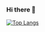 ### Hi there 👋

[![Top Langs](https://github-readme-stats.vercel.app/api/top-langs/?username=yana-07)](https://github.com/anuraghazra/github-readme-stats)
